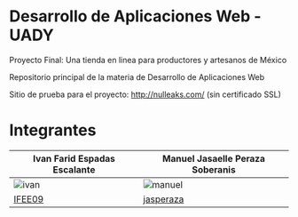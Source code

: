 # Desarrollo de Aplicaciones Web - UADY

Proyecto Final: Una tienda en linea para productores y artesanos de México

Repositorio principal de la materia de Desarrollo de Aplicaciones Web

Sitio de prueba para el proyecto: http://nulleaks.com/ (sin certificado SSL)

# Integrantes
| Ivan Farid Espadas Escalante| Manuel Jasaelle Peraza Soberanis|
| ----- | ---- |
|![ivan](https://github.com/IFEE09/Desarrollo_Web/blob/main/Integrantes/Ivan.jpeg)|![manuel](https://github.com/IFEE09/Desarrollo_Web/blob/main/Integrantes/Manuel.jpeg)|
|[IFEE09](https://github.com/IFEE09)|[jasperaza](https://github.com/jasperaza)|
